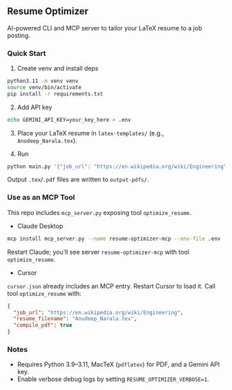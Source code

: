 ## Resume Optimizer

AI-powered CLI and MCP server to tailor your LaTeX resume to a job posting.

### Quick Start

1) Create venv and install deps

```bash
python3.11 -m venv venv
source venv/bin/activate
pip install -r requirements.txt
```

2) Add API key

```bash
echo GEMINI_API_KEY=your_key_here > .env
```

3) Place your LaTeX resume in `latex-templates/` (e.g., `Anudeep_Narala.tex`).

4) Run

```bash
python main.py '{"job_url": "https://en.wikipedia.org/wiki/Engineering", "resume_filename": "Anudeep_Narala.tex"}'
```

Output `.tex`/`.pdf` files are written to `output-pdfs/`.

### Use as an MCP Tool

This repo includes `mcp_server.py` exposing tool `optimize_resume`.

- Claude Desktop

```bash
mcp install mcp_server.py --name resume-optimizer-mcp --env-file .env
```

Restart Claude; you’ll see server `resume-optimizer-mcp` with tool `optimize_resume`.

- Cursor

`cursor.json` already includes an MCP entry. Restart Cursor to load it. Call tool `optimize_resume` with:

```json
{
  "job_url": "https://en.wikipedia.org/wiki/Engineering",
  "resume_filename": "Anudeep_Narala.tex",
  "compile_pdf": true
}
```

### Notes

- Requires Python 3.9–3.11, MacTeX (`pdflatex`) for PDF, and a Gemini API key.
- Enable verbose debug logs by setting `RESUME_OPTIMIZER_VERBOSE=1`.